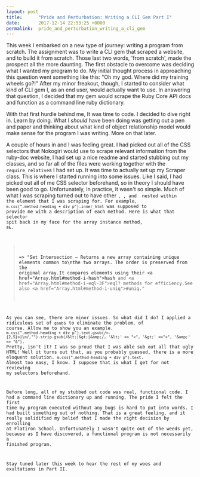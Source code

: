 ```yaml
---
layout: post
title:      "Pride and Perturbation: Writing a CLI Gem Part I"
date:       2017-12-14 22:53:25 +0000
permalink:  pride_and_perturbation_writing_a_cli_gem
---
```



This week I embarked on a new type of journey: writing a program from scratch. The assignment was to write a CLI gem that scraped a website, and to build it from scratch. Those last two words, 'from scratch', made the prospect all the more daunting. The first obstacle to overcome was deciding what I wanted my program to do.  My initial thought process in approaching this question went something like this: "Oh my god. Where did my training wheels go?!" After my minor freakout, though, I started to consider what kind of CLI gem I, as an end user, would actually want to use. In answering that question, I decided that my gem would scrape the Ruby Core API docs and function as a command line ruby dictionary. 

With that first hurdle behind me, It was time to code. I decided to dive right in. Learn by doing. What I *should* have been doing was getting out a pen and paper and thinking about what kind of object relationship model would make sense for the program I was writing. More on that later.

A couple of hours in and I was feeling great. I had picked out all of the CSS selectors that Nokogiri would use to scrape relevant information from the ruby-doc website, I had set up a nice readme and started stubbing out my classes, and so far all of the files were working together with the `require_relative`s I had set up. It was time to actually set up my Scraper class. This is where I started running into some issues. Like I said, I had picked out all of me CSS selector beforehand, so in theory I should have been good to go. Unfortunately, in practice, it wasn't so simple. Much of what I was scraping turned out to have other <code>, <span>, and <a> nested within the element that I was scraping for. For example, `m.css(".method-heading + div p").inner_html` was supposed to provide me with a description of each method. Here is what that selector spit back in my face for the array instance method, `#&`.

> => "Set Intersection — Returns a new array containing unique elements common to\nthe two arrays. The order is preserved from the original array.It compares elements using their <a href=\"Array.html#method-i-hash\">hash</a> and <a href=\"Array.html#method-i-eql-3F\">eql?</a> methods for efficiency.See also <a href=\"Array.html#method-i-uniq\">#uniq</a>."

As you can see, there are minor issues. So what did I do? I applied a ridiculous set of `gsub`s to eliminate the problem, of course. Allow me to show you an example. `m.css(".method-heading + div p").text.gsub(/<.{2,5}>|\n/,"").strip.gsub(/&lt;|&gt;|&amp;/, '&lt;' => "<", '&gt;' =>">", '&amp;' => "&")`. Pretty, isn't it? I was so proud that I was able sub out all that ugly HTML! Well it turns out that, as you probably guessed, there is a more eloquent solution. `m.css(".method-heading + div p").text`.  Almost too easy, I know. I suppose that is what I get for not reviewing my selectors beforehand.


Before long, all of my stubbed out code was real, functional code. I had a command line dictionary up and running. The pride I felt the first time my program executed without any bugs is hard to put into words. I had built something out of nothing. That is a great feeling, and it really solidified my belief that I made the right decision by enrolling at Flatiron School. Unfortunately I wasn't quite out of the weeds yet, because as I have discovered, a functional program is not necessarily a finished program. 

Stay tuned later this week to hear the rest of my woes and exultations in Part II.

